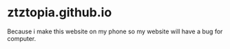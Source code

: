 # ztztopia.github.io
Because i make this website on my phone so my website will have a bug for computer.
